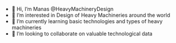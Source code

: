 - 👋 Hi, I’m Manas @HeavyMachineryDesign
- 👀 I’m interested in Design of Heavy Machineries around the world
- 🌱 I’m currently learning basic technologies and types of heavy machineries
- 💞️ I’m looking to collaborate on valuable technological data


<!---
HeavyMachineryDesign/HeavyMachineryDesign is a ✨ special ✨ repository because its `README.md` (this file) appears on your GitHub profile.
You can click the Preview link to take a look at your changes.
--->
